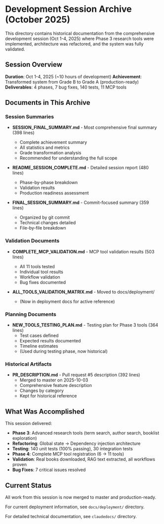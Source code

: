 # Development Session Archive (October 2025)

This directory contains historical documentation from the comprehensive development session (Oct 1-4, 2025) where Phase 3 research tools were implemented, architecture was refactored, and the system was fully validated.

## Session Overview

**Duration**: Oct 1-4, 2025 (~10 hours of development)
**Achievement**: Transformed system from Grade B to Grade A (production-ready)
**Deliverables**: 4 phases, 7 bug fixes, 140 tests, 11 MCP tools

## Documents in This Archive

### Session Summaries

- **SESSION_FINAL_SUMMARY.md** - Most comprehensive final summary (398 lines)
  - Complete achievement summary
  - All statistics and metrics
  - Grade transformation analysis
  - Recommended for understanding the full scope

- **README_SESSION_COMPLETE.md** - Detailed session report (480 lines)
  - Phase-by-phase breakdown
  - Validation results
  - Production readiness assessment

- **FINAL_SESSION_SUMMARY.md** - Commit-focused summary (359 lines)
  - Organized by git commit
  - Technical changes detailed
  - File-by-file breakdown

### Validation Documents

- **COMPLETE_MCP_VALIDATION.md** - MCP tool validation results (503 lines)
  - All 11 tools tested
  - Individual tool results
  - Workflow validation
  - Bug fixes documented

- **ALL_TOOLS_VALIDATION_MATRIX.md** - Moved to docs/deployment/
  - (Now in deployment docs for active reference)

### Planning Documents

- **NEW_TOOLS_TESTING_PLAN.md** - Testing plan for Phase 3 tools (364 lines)
  - Test cases defined
  - Expected results documented
  - Timeline estimates
  - (Used during testing phase, now historical)

### Historical Artifacts

- **PR_DESCRIPTION.md** - Pull request #5 description (392 lines)
  - Merged to master on 2025-10-03
  - Comprehensive feature description
  - Changes by category
  - Kept for historical reference

## What Was Accomplished

This session delivered:
- **Phase 3**: Advanced research tools (term search, author search, booklist exploration)
- **Refactoring**: Global state → Dependency injection architecture
- **Testing**: 140 unit tests (100% passing), 30 integration tests
- **Phase 4**: Complete MCP tool registration (6 → 11 tools)
- **Validation**: Real books downloaded, RAG text extracted, all workflows proven
- **Bug Fixes**: 7 critical issues resolved

## Current Status

All work from this session is now merged to master and production-ready.

For current deployment information, see `docs/deployment/` directory.

For detailed technical documentation, see `claudedocs/` directory.
